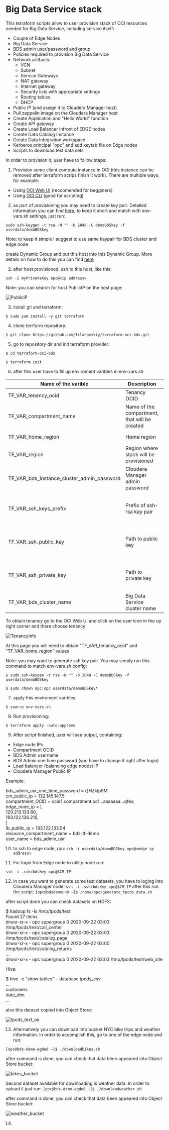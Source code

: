 # Big Data Service stack
This terraform scripts allow to user provision stack of OCI resources needed for Big Data Service, including service itself:

- Couple of Edge Nodes
- Big Data Service
- BDS admin user/password and group
- Policies required to provision Big Data Service
- Network artifacts:
	- VCN
	- Subnet
	- Service Gateways
	- NAT gateway
	- Internet gateway
	- Security lists with appropriate settings
	- Routing tables
	- DHCP
- Public IP (and assign it to Cloudera Manager host)
- Pull zeppelin image on the Cloudera Manager host
- Create Application and "Hello World" function
- Create API gateway
- Create Load Balancer infront of EDGE nodes
- Create Data Catalog Instance
- Create Data Integration workspace
- Kerberos principal "opc" and add keytab file on Edge nodes
- Scripts to download test data sets

In order to provision it, user have to follow steps:

1) Provision some client compute instance in OCI (this instance can be removed after terraform scrips finish it work). There are multiple ways, for example:

- Using [OCI Web UI](https://docs.cloud.oracle.com/en-us/iaas/Content/Compute/Tasks/launchinginstance.htm) (reccomended for begginers)
- Using [OCI CLI](https://blogs.oracle.com/linux/easy-provisioning-of-cloud-instances-on-oracle-cloud-infrastructure-with-the-oci-cli) (good for scripting)

2) as part of provisioning you may need to create key pair. Detailed information you can find [here](https://docs.cloud.oracle.com/en-us/iaas/Content/Compute/Tasks/managingkeypairs.htm), to keep it short and match with env-vars.sh settings, just run:

`sudo ssh-keygen -t rsa -N "" -b 2048 -C demoBDSkey -f userdata/demoBDSkey`

Note: to keep it simple I suggest to use same kaypair for BDS cluster and edge node

create Dynamic Group and put this host into this Dynamic Group. More details on how to do this you can find [here](https://youtu.be/7_aVulUrurM?t=2881)

2) after host provisioned, ssh to this host, like this:

`ssh -i myPrivateKey opc@<ip address>`

Note: you can search for host PublicIP on the host page:

![PublicIP](images/computeinstance.png)


3) Install git and terraform:

`$ sudo yum install -y git terraform`

4) clone terrform repository:

`$ git clone https://github.com/filanovskiy/terraform-oci-bds.git`

5) go to repository dir and init terraform provider:


`$ cd terraform-oci-bds`

`$ terraform init`

6) after this user have to fill up enviroment varibles in env-vars.sh

| Name of the varible| Description | Comments |
| ----------- | ----------- | ----------- |
| TF_VAR_tenancy_ocid| Tenancy OCID| Have to be updated|
| TF_VAR_compartment_name   | Name of the compartment, that will be created        |Can leave as is         |
| TF_VAR_home_region   | Home region|Have to be updated|
| TF_VAR_region   | Region where stack will be provisioned|Can leave as is         |
| TF_VAR_bds_instance_cluster_admin_password   | Cloudera Manager admin password|It's better to update        |
| TF_VAR_ssh_keys_prefix   | Prefix of ssh-rsa kay pair|Can leave as is (don't forget to generate keys)|
| TF_VAR_ssh_public_key   | Path to public key|Can leave as is (don't forget to generate keys)|
| TF_VAR_ssh_private_key   | Path to private key|Can leave as is (don't forget to generate keys)|
| TF_VAR_bds_cluster_name   | Big Data Service cluster name| Can leave as is

To obtain tenancy go to the OCI Web UI and click on the user icon in the up right corner and there choose tenancy:

![TenancyInfo](images/tenancyinfo.png)

At this page you will need to obtain "TF_VAR_tenancy_ocid" and "TF_VAR_home_region" values

Note: you may want to generate ssh key pair. You may simply run this command to match env-vars.sh config:

`$ sudo ssh-keygen -t rsa -N "" -b 2048 -C demoBDSkey -f userdata/demoBDSkey`

`$ sudo chown opc:opc userdata/demoBDSkey*`

7) apply this enviroment varibles:

`$ source env-vars.sh`

8) Run provisioning:

`$ terraform apply -auto-approve`

9) After script finished, user will see output, containing:
<ul>
<li class="has-line-data" data-line-start="0" data-line-end="1">Edge node IPs</li>
<li class="has-line-data" data-line-start="1" data-line-end="2">Compartment OCID</li>
<li class="has-line-data" data-line-start="2" data-line-end="3">BDS Admin username</li>
<li class="has-line-data" data-line-start="3" data-line-end="4">BDS Admin one time password (you have to change it right after login)</li>
<li class="has-line-data" data-line-start="4" data-line-end="5">Load balancer (balancing edge nodes) IP</li>
<li class="has-line-data" data-line-start="5" data-line-end="7">Cloudera Manager Public IP</li>
</ul>
Example:

<p class="has-line-data" data-line-start="17" data-line-end="28">bds_admin_usr_one_time_password = r}HZkIp9M<br>
cm_public_ip = 132.145.147.5<br>
compartment_OCID = ocid1.compartment.oc1…aaaaaaa…qfeq<br>
edge_node_ip = [<br>
129.213.133.80,<br>
193.122.136.216,<br>
]<br>
lb_public_ip = 193.122.133.54<br>
resource_compartment_name = bds-tf-demo<br>
user_name = bds_admin_usr</p>

10) to ssh to edge node, run:
`ssh -i userdata/demoBDSkey opc@<edge ip address>`

11) For login from Edge node to utility node run:

`ssh -i .ssh/bdsKey opc@$CM_IP`

12) In case you want to generate some test datasets, you have to loging into Cloudera Manager node:
`ssh -i .ssh/bdsKey opc@$CM_IP`
after this run the script:
`[opc@bdsdemoun0 ~]$ /home/opc/generate_tpcds_data.sh `

after script done you can check datasets on HDFS:

<p class="has-line-data" data-line-start="0" data-line-end="7">$  hadoop fs -ls /tmp/tpcds/text<br>
Found 27 items<br>
drwxr-xr-x   - opc  supergroup          0 2020-09-22 03:03 /tmp/tpcds/text/call_center<br>
drwxr-xr-x   - opc  supergroup          0 2020-09-22 03:03 /tmp/tpcds/text/catalog_page<br>
drwxr-xr-x   - opc  supergroup          0 2020-09-22 03:00 /tmp/tpcds/text/catalog_returns<br>
…<br>
drwxr-xr-x   - opc  supergroup          0 2020-09-22 03:03 /tmp/tpcds/text/web_site</p>

Hive:
<p class="has-line-data" data-line-start="0" data-line-end="5">$ hive -e “show tables” --database tpcds_csv<br>
…<br>
customers<br>
date_dim<br>
…</p>

also this dataset copied into Object Store:

![tpcds_text_os](images/tpcds_text_os.png)

13) Alternatively you can download into bucket NYC bike trips and weather information. In order to accomplish this, go to one of the edge node and run:

`[opc@bds-demo-egde0 ~]$ ./downloadbikes.sh`

after command is done, you can check that data been appeared into Object Store bucket:

![bikes_bucket](images/bikes_bucket.png)

Second dataset available for downloading is weather data. In order to upload it just run:
`[opc@bds-demo-egde0 ~]$ ./downloadweather.sh `

after command is done, you can check that data been appeared into Object Store bucket:

![weather_bucket](images/weather_bucket.png)

14)